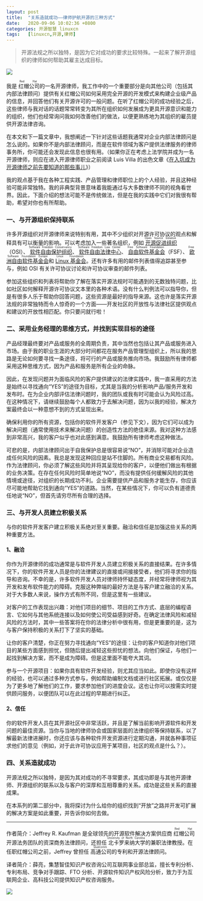 ```yaml
---
layout: post
title:	"关系造就成功——律师护航开源的三种方式"
date:	2020-09-06 10:02:36 +0800 
categories:	开源智慧 linuxcn 
tags:	[linuxcn,开源,律师]
---
```




> 
> 开源法规之所以独特，是因为它对成功的要求比较特殊。一起来了解开源组织的律师如何帮助其雇主达成目标。
> 
> 
> 


![](/Asserts/Images//attachment/album/202009/06/100200h6w6zg986emxctby.jpg)


我是<ruby> 红帽公司 <rp>  （ </rp> <rt>  Red Hat </rt> <rp>  ） </rp></ruby>的一名开源律师，我工作中的一个重要部分是向其他公司（包括其内部法律顾问）提供有关红帽公司如何采用完全开源的开发模式来构建企业级产品的信息，并回答他们有关开源许可的一般问题。在听了红帽公司的成功经验之后，这些律师与我对话的话题常常转变为其所在组织如何发展成为更具开源意识和能力的组织，他们也经常询问我如何改善他们的做法，以便更熟练地为其组织的雇员提供开源法律咨询。


在本文和下一篇文章中，我想阐述一下针对这些话题我通常对企业内部法律顾问是怎么说的。如果你不是内部法律顾问，而是在软件领域为客户提供法律服务的律师事务所，你可能还会发现此信息也很有用。（如果你正在考虑上法学院并成为一名开源律师，则应在进入开源律师职业之前阅读 Luis Villa 的出色文章《[在入坑成为开源律师之前先要知道的那些事儿](https://opensource.com/article/16/12/open-source-lawyer)》）


我的观点基于我在各种工程实践、产品管理和律师职位上的个人经验，并且这种经验可能非常独特。我的非典型背景意味着我能通过与大多数律师不同的视角看世界。因此，下面介绍的想法可能不是传统做法，但是在我的实践中它们对我很有帮助，希望对你也有所帮助。


### 一、与开源组织保持联系


许多开源组织对开源律师来说特别有用，其中不少组织对开源许可协议的观点和解释具有可以衡量的影响。可以考虑加入一些著名组织，例如<ruby> <a href="https://opensource.org/">  开源促进组织 </a> <rp>  （ </rp> <rt>  Open Source Initiative </rt> <rp>  ） </rp></ruby>（OSI）、<ruby> <a href="https://sfconservancy.org/">  软件自由保护组织 </a> <rp>  （ </rp> <rt>  Software Freedom Conservancy </rt> <rp>  ） </rp></ruby>、<ruby> <a href="https://www.softwarefreedom.org/">  软件自由法律中心 </a> <rp>  （ </rp> <rt>  Software Freedom Law Center </rt> <rp>  ） </rp></ruby>、<ruby> <a href="https://www.fsf.org/">  自由软件基金会 </a> <rp>  （ </rp> <rt>  Free Software Foundation </rt> <rp>  ） </rp></ruby>（FSF）、<ruby> <a href="https://fsfe.org/index.en.html">  欧洲自由软件基金会 </a> <rp>  （ </rp> <rt>  Free Software Foundation Europe </rt> <rp>  ） </rp></ruby>和<ruby> <a href="https://www.linuxfoundation.org/">  Linux 基金会 </a> <rp>  （ </rp> <rt>  Linux Foundation </rt> <rp>  ） </rp></ruby>。还有许多有用的邮件列表值得追踪甚至参与，例如 OSI 有关许可协议讨论和许可协议审查的邮件列表。


参加这些组织和列表将帮助你了解在落实开源法规时可能遇到的无数独特问题，比如社区如何解释开源许可协议文本里的各种术语。没有什么判例法可以指导你，但是有很多人乐于帮助你回答问题，这些资源是最好的指导来源。这也许是落实开源法规的非常独特而令人惊奇的一个方面——开发社区的开放性与法律社区提供观点和建议的开放性相匹配。你只要问就行啦！


### 二、采用业务经理的思维方式，并找到实现目标的途径


产品经理最终要对产品或服务的全周期负责，其中当然也包括让其产品或服务进入市场。由于我的职业生涯的大部分时间都花在服务产品管理型组织上，所以我的思路是无论如何要寻找一条途径，将可行的产品或服务推向市场。我鼓励所有律师都采用这种思维方式，因为产品和服务是所有企业的命脉。


因此，在发现问题并为面临风险的客户提供建议的法律实践中，我一直采用的方法是始终以寻找通向“YES”的途径为目标，尤其是当我的分析影响产品/服务开发和发布时。在为企业内部评估法律问题时，我的团队或我有时可能会认为风险过高。在这种情况下，请继续鼓励每个人都致力于去解决问题，因为以我的经验，解决方案最终会以一种意想不到的方式呈现出来。


确保利用你的所有资源，包括你的软件开发客户（参见下文），因为它们可以成为解决问题（通常使用技术来解决问题）的创造性方法的绝佳来源。我对这种方法感到非常高兴，我的客户似乎也对此感到满意。我鼓励所有律师考虑这种做法。


可悲的是，内部法律顾问出于自我保护总是很容易说“NO”，并消除可能对企业造成任何风险的因素。我总是发现这种回应是站不住脚的。所有商业交易都有风险。作为法律顾问，你必须了解这些风险并将其呈现给你的客户，以便他们做出有根据的业务决策。在存在任何风险时简单地说“NO”，而没有提供任何缓解风险的其他情境或途径，对组织的长期成功不利。企业需要提供产品和服务才能生存，你应该尽可能地帮助它找到通向“YES”的道路。当然，在某些情况下，你可以负有道德责任地说“NO”，但首先请穷尽所有合理的选择。


### 三、与开发人员建立积极关系


与你的软件开发客户建立积极关系绝对至关重要。融洽和信任是加强这些关系的两种重要方法。


#### 1、融洽


你作为开源律师的成功通常是与软件开发人员建立积极关系的直接结果。在许多情况下，你的软件开发人员是你的法律建议的直接或间接接受者，他们将寻求你的指导和咨询。不幸的是，许多软件开发人员对律师持怀疑态度，并经常将律师视为其开发和发布软件能力的障碍。克服这种弊端的最好方法是与客户建立融洽的关系。对于大多数人来说，操作方式有所不同，但是这里有一些建议。


对客户的工作表现出兴趣：对他们项目的细节、项目的工作方式、底层的编程语言、它如何与其他系统连接以及如何使公司受益感到好奇。在确定法律风险和减轻风险的方法时，其中一些答案将在你的法律分析中很有用，但是更重要的是，这为与客户保持积极的关系打下了坚实的基础。


让你的客户清楚，你正在努力寻找通向“YES”的途径：让你的客户知道你对他们项目的某些方面感到担忧，但随后提出减轻这些担忧的想法。向他们保证，与他们一起找到解决方案，而不是成为障碍。但是这里面不能夸大其词。


参与一个开源项目：如果你具有软件开发经验，则尤其应当如此。即使你没有这样的经验，也可以通过多种方式参与，例如帮助编制文档或进行社区拓展。或仅仅是为了更多地了解他们的工作，要求参加他们的进度会议。这也让你可以按需实时提供顾问服务，以便团队可以在此过程的早期进行纠正。


#### 2、信任


你的软件开发人员在其开源社区中非常活跃，并且是了解当前影响开源软件和开发问题的最佳资源。当你与当地的律师协会或国家层面的法律组织等保持联系，以了解最新法律进展时，你还应该与各种软件开发资源进行定期沟通，并就各种事项征求他们的意见（例如，对于此许可协议应用于某项目，社区的观点是什么？）。


### 四、关系造就成功


开源法规之所以独特，是因为其对成功的不寻常要求，其成功即是与其他开源律师、开源组织的联系以及与客户的深厚和互相尊重的关系。成功是这些关系的直接成果。


在本系列的第二部分中，我将探讨为什么给你的组织找到“开放”之路并开发可扩展的解决方案是如此重要，并告诉你如何去做。




---


作者简介：Jeffrey R. Kaufman 是全球领先的开源软件解决方案供应商<ruby> 红帽公司 <rp>  （ </rp> <rt>  Red Hat </rt> <rp>  ） </rp></ruby>开源法务团队的资深商务法律顾问，还担任<ruby> 北卡罗来纳大学 <rp>  （ </rp> <rt>  University of North Carolina </rt> <rp>  ） </rp></ruby>的兼职法律教授。在任职红帽公司之前，Jeffrey 曾担任<ruby> 高通公司 <rp>  （ </rp> <rt>  Qualcomm </rt> <rp>  ） </rp></ruby>的专利和开源法律顾问。


译者简介：薛亮，集慧智佳知识产权咨询公司互联网事业部总监，擅长专利分析、专利布局、竞争对手跟踪、FTO 分析、开源软件知识产权风险分析，致力于为互联网企业、高科技公司提供知识产权咨询服务。


![](/Asserts/Images//attachment/album/202009/06/095405uj1gaui7eyuqhs91.png)
